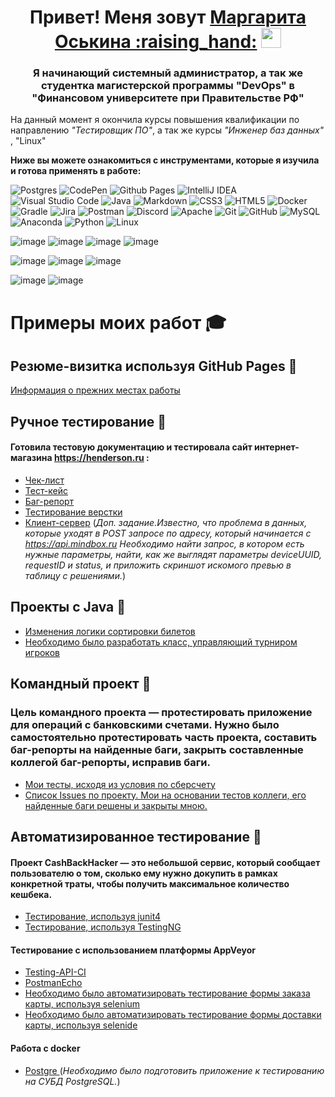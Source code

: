 <h1 align="center">Привет! Меня зовут <a href="https://daniilshat.ru/" target="_blank">Маргарита Оськина :raising_hand:</a> 
<img src="https://github.com/blackcater/blackcater/raw/main/images/Hi.gif" height="32"/></h1>
<h3 align="center">Я начинающий системный администратор, а так же студентка магистерской программы "DevOps" в "Финансовом университете при Правительстве РФ"</h3>

На данный момент я окончила курсы повышения квалификации по направлению *"Тестировщик ПО"*, а так же курсы *"Инженер баз данных"* , "Linux"

**Ниже вы можете ознакомиться с инструментами, которые я изучила и готова применять в работе:**



![Postgres](https://img.shields.io/badge/postgres-%23316192.svg?style=for-the-badge&logo=postgresql&logoColor=white)
![CodePen](https://img.shields.io/badge/Codepen-000000?style=for-the-badge&logo=codepen&logoColor=white)
![Github Pages](https://img.shields.io/badge/github%20pages-121013?style=for-the-badge&logo=github&logoColor=white)
![IntelliJ IDEA](https://img.shields.io/badge/IntelliJIDEA-000000.svg?style=for-the-badge&logo=intellij-idea&logoColor=white)
![Visual Studio Code](https://img.shields.io/badge/Visual%20Studio%20Code-0078d7.svg?style=for-the-badge&logo=visual-studio-code&logoColor=white)
![Java](https://img.shields.io/badge/java-%23ED8B00.svg?style=for-the-badge&logo=openjdk&logoColor=white)
![Markdown](https://img.shields.io/badge/markdown-%23000000.svg?style=for-the-badge&logo=markdown&logoColor=white)
 ![CSS3](https://img.shields.io/badge/css3-%231572B6.svg?style=for-the-badge&logo=css3&logoColor=white)
 ![HTML5](https://img.shields.io/badge/html5-%23E34F26.svg?style=for-the-badge&logo=html5&logoColor=white)
 ![Docker](https://img.shields.io/badge/docker-%230db7ed.svg?style=for-the-badge&logo=docker&logoColor=white)
 ![Gradle](https://img.shields.io/badge/Gradle-02303A.svg?style=for-the-badge&logo=Gradle&logoColor=white)
 ![Jira](https://img.shields.io/badge/jira-%230A0FFF.svg?style=for-the-badge&logo=jira&logoColor=white)
 ![Postman](https://img.shields.io/badge/Postman-FF6C37?style=for-the-badge&logo=postman&logoColor=white)
 ![Discord](https://img.shields.io/badge/Discord-%235865F2.svg?style=for-the-badge&logo=discord&logoColor=white)
 ![Apache](https://img.shields.io/badge/apache-%23D42029.svg?style=for-the-badge&logo=apache&logoColor=white)
  ![Git](https://img.shields.io/badge/git-%23F05033.svg?style=for-the-badge&logo=git&logoColor=white)
  ![GitHub](https://img.shields.io/badge/github-%23121011.svg?style=for-the-badge&logo=github&logoColor=white)
  ![MySQL](https://img.shields.io/badge/mysql-%2300f.svg?style=for-the-badge&logo=mysql&logoColor=white)
  ![Anaconda](https://img.shields.io/badge/Anaconda-%2344A833.svg?style=for-the-badge&logo=anaconda&logoColor=white)
  ![Python](https://img.shields.io/badge/python-3670A0?style=for-the-badge&logo=python&logoColor=ffdd54)
  ![Linux](https://img.icons8.com/?size=100&id=17842&format=png&color=000000)
  
  

![image](https://github.com/user-attachments/assets/78cbbc84-feef-4a00-9aad-69f364ae7fae)
![image](https://github.com/user-attachments/assets/219453e4-1914-4f0e-bc3e-8313e0b95307)
![image](https://github.com/user-attachments/assets/03b7e70b-3abb-4525-b325-82d036a467ac)
![image](https://github.com/user-attachments/assets/1ebf23ec-d45d-4236-b6ca-e25a13c7b4cb)

![image](https://github.com/user-attachments/assets/6b5f1cd1-4a61-4798-b5cd-b64e2d411348)
![image](https://github.com/user-attachments/assets/631ee2c9-6247-4dbc-94ce-445b85585d21)
![image](https://github.com/user-attachments/assets/7cae8b0e-372c-433d-a96c-77f299c44363)



![image](https://github.com/user-attachments/assets/0a23e8ba-414a-457b-96f7-8937c8c71ce0)
![image](https://github.com/user-attachments/assets/4ec165c1-d689-462b-917f-821b721054b2)

# Примеры моих работ :mortar_board:

## Резюме-визитка используя GitHub Pages  :page_facing_up:

[Информация о прежних местах работы](https://margarita2113.github.io/-/)


## Ручное тестирование :mag_right:
#### Готовила тестовую документацию и тестировала сайт интернет-магазина https://henderson.ru :

- [Чек-лист](https://docs.google.com/spreadsheets/d/1S-cqQ0sNxf561X650pQyoE9bVJB9cHDSLjkfqc343Kk/edit#gid=0)
- [Тест-кейс](https://docs.google.com/spreadsheets/d/1FsrJ5XUxggcf2hi-Zxh1UtqyXw-rYtsrVpBNXnA5-T8/edit#gid=0)
- [Баг-репорт](https://docs.google.com/spreadsheets/d/1pHDclyk9SXiOvbvChqlsru326e9E0Av6y-4Q-N9IhTo/edit#gid=0)
- [Тестирование верстки](https://docs.google.com/document/d/1otM1NKOf4NxsDGDqU2sJogS4fBWQTLeXcR88j0ASIik/edit)
- [Клиент-сервер](https://docs.google.com/document/d/1F6pcXTuFf0cDaKHQX64wUthZ1oLbkggC9isMog_Br9A/edit) (*Доп. задание.Известно, что проблема в данных, которые уходят в POST запросе по адресу, который начинается с https://api.mindbox.ru Необходимо найти запрос, в котором есть нужные параметры, найти, как же выглядят параметры deviceUUID, requestID и status, и приложить скриншот искомого превью в таблицу с решениями.*)


## Проекты с Java :notebook_with_decorative_cover:

- [Изменения логики сортировки билетов](https://github.com/Margarita2113/Ticket)
- [Необходимо было разработать класс, управляющий турниром игроков](https://github.com/Margarita2113/Competitions-for-players)


## Командный проект :couple:
### Цель командного проекта — протестировать приложение для операций с банковскими счетами. Нужно было самостоятельно протестировать часть проекта, составить баг-репорты на найденные баги, закрыть составленные коллегой баг-репорты, исправив баги.

- [Мои тесты, исходя из условия по сберсчету](https://github.com/Gameunkulus/javaqa-team-diplom-Oskina-Bugrov/blob/Saving/src/test/java/ru/netology/javaqadiplom/SavingAccountTest.java)
- [Список Issues по проекту. Мои на основании тестов коллеги, его найденные баги решены и закрыты мною.](https://github.com/Gameunkulus/javaqa-team-diplom-Oskina-Bugrov/issues?q=is%3Aissue+is%3Aclosed)


## Автоматизированное тестирование :rocket:
#### Проект CashBackHacker — это небольшой сервис, который сообщает пользователю о том, сколько ему нужно докупить в рамках конкретной траты, чтобы получить максимальное количество кешбека.

- [Тестирование, используя junit4 ](https://github.com/Margarita2113/CashbackHackService2/tree/junit4)
- [Тестирование, используя TestingNG ](https://github.com/Margarita2113/CashbackHackService2)

#### Тестирование с использованием платформы AppVeyor

- [Testing-API-CI ](https://github.com/Margarita2113/Testing-API-CI)
- [PostmanEcho ](https://github.com/Margarita2113/PostmanEcho)
- [Необходимо было автоматизировать тестирование формы заказа карты, используя selenium](https://github.com/Margarita2113/Debit_card_application)
- [Необходимо было автоматизировать тестирование формы доставки карты, используя selenide](https://github.com/Margarita2113/Selenide_Card_Delivery)

#### Работа с docker

- [Postgre ](https://github.com/Margarita2113/Docker_PostgreSQL) (*Необходимо было подготовить приложение к тестированию на СУБД PostgreSQL.*)








